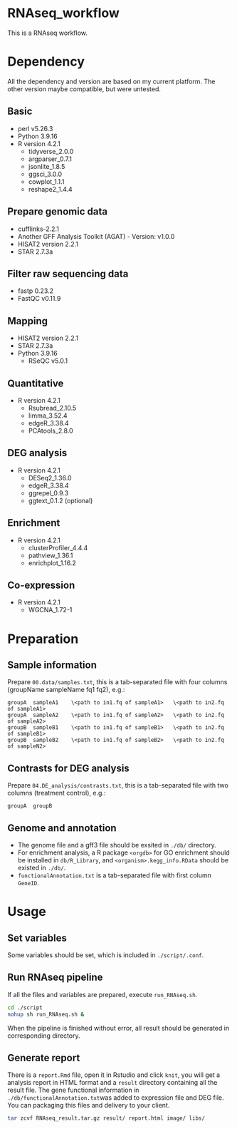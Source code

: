 # RNAseq_workflow
This is a RNAseq workflow.
# Dependency
All the dependency and version are based on my current platform. The other version maybe compatible, but were untested.
## Basic
- perl v5.26.3
- Python 3.9.16
- R version 4.2.1
    - tidyverse_2.0.0
    - argparser_0.7.1
    - jsonlite_1.8.5
    - ggsci_3.0.0
    - cowplot_1.1.1
    - reshape2_1.4.4
## Prepare genomic data
- cufflinks-2.2.1
- Another GFF Analysis Toolkit (AGAT) - Version: v1.0.0
- HISAT2 version 2.2.1
- STAR 2.7.3a
## Filter raw sequencing data
- fastp 0.23.2
- FastQC v0.11.9
## Mapping
- HISAT2 version 2.2.1
- STAR 2.7.3a
- Python 3.9.16
    - RSeQC v5.0.1
## Quantitative
- R version 4.2.1
    - Rsubread_2.10.5
    - limma_3.52.4
    - edgeR_3.38.4
    - PCAtools_2.8.0
## DEG analysis
- R version 4.2.1
    - DESeq2_1.36.0
    - edgeR_3.38.4
    - ggrepel_0.9.3
    - ggtext_0.1.2 (optional)
## Enrichment
- R version 4.2.1
    - clusterProfiler_4.4.4
    - pathview_1.36.1
    - enrichplot_1.16.2
## Co-expression
- R version 4.2.1
    - WGCNA_1.72-1
# Preparation
## Sample information
Prepare `00.data/samples.txt`, this is a tab-separated file with four columns (groupName sampleName fq1 fq2), e.g.:
```
groupA	sampleA1	\<path to in1.fq of sampleA1>	\<path to in2.fq of sampleA1>
groupA	sampleA2	\<path to in1.fq of sampleA2>	\<path to in2.fq of sampleA2>
groupB	sampleB1	\<path to in1.fq of sampleB1>	\<path to in2.fq of sampleB1>
groupB	sampleB2	\<path to in1.fq of sampleB2>	\<path to in2.fq of sampleN2>
```
## Contrasts for DEG analysis
Prepare `04.DE_analysis/contrasts.txt`, this is a tab-separated file with two columns (treatment control), e.g.:
```
groupA	groupB
```
## Genome and annotation
- The genome file and a gff3 file should be exsited in `./db/` directory.
- For enrichment analysis, a R package `<orgdb>` for GO enrichment should be installed in `db/R_Library`, and `<organism>.kegg_info.RData` should be existed in `./db/`.
- `functionalAnnotation.txt` is a tab-separated file with first column `GeneID`.

# Usage
## Set variables
Some variables should be set, which is included in `./script/.conf`.
## Run RNAseq pipeline
If all the files and variables are prepared, execute `run_RNAseq.sh`.
```bash
cd ./script
nohup sh run_RNAseq.sh &
```
When the pipeline is finished without error, all result should be generated in corresponding directory.
## Generate report
There is a `report.Rmd` file, open it in Rstudio and click `knit`, you will get a analysis report in HTML format and a `result` directory containing all the result file. The gene functional information in `./db/functionalAnnotation.txt`was added to expression file and DEG file. You can packaging this files and delivery to your client.
```bash
tar zcvf RNAseq_result.tar.gz result/ report.html image/ libs/
```
